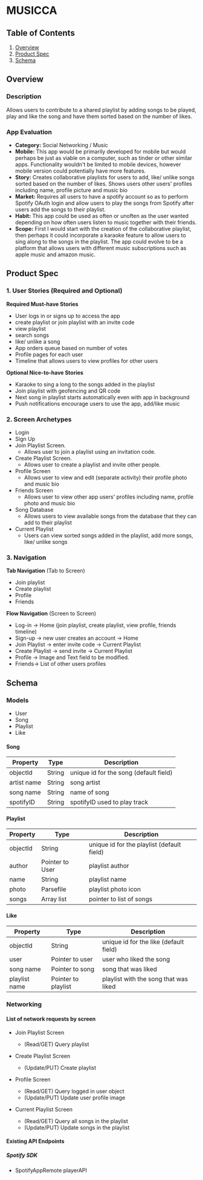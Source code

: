 # MUSICCA

## Table of Contents
1. [Overview](#Overview)
1. [Product Spec](#Product-Spec)
1. [Schema](#Schema)

## Overview
### Description
Allows users to contribute to a shared playlist by adding songs to be played, play and like the song and have them sorted based on the number of likes.

### App Evaluation
- **Category:** Social Networking / Music
- **Mobile:** This app would be primarily developed for mobile but would perhaps be just as viable on a computer, such as tinder or other similar apps. Functionality wouldn't be limited to mobile devices, however mobile version could potentially have more features.
- **Story:** Creates collaborative playlists for users to add, like/ unlike songs sorted based on the number of likes. Shows users other users' profiles including name, profile picture and music bio
- **Market:** Requires all users to have a spotify account so as to perform Spotify OAuth login and allow users to play the songs from Spotify after users add the songs to their playlist.
- **Habit:** This app could be used as often or unoften as the user wanted depending on how often users listen to music together with their friends.
- **Scope:** First I would start with the creation of the collaborative playlist, then perhaps it could incorporate a karaoke feature to allow users to sing along to the songs in the playlist. The app could evolve to be a platform that allows users with different music subscriptions such as apple music and amazon music.
## Product Spec
### 1. User Stories (Required and Optional)

**Required Must-have Stories**

* User logs in or signs up to access the app
* create playlist or join playlist with an invite code
* view playlist
* search songs
* like/ unlike a song
* App orders queue based on number of votes
* Profile pages for each user
* Timeline that allows users to view profiles for other users

**Optional Nice-to-have Stories**

* Karaoke to sing a long to the songs added in the playlist
* Join playlist with geofencing and QR code
* Next song in playlist starts automatically even with app in background
* Push notifications encourage users to use the app, add/like music

### 2. Screen Archetypes

* Login
* Sign Up
* Join Playlist Screen.
   * Allows user to join a playlist using an invitation code.
* Create Playlist Screen.
   * Allows user to create a playlist and invite other people.
* Profile Screen
   * Allows user to view and edit (separate activity) their profile photo and music bio
* Friends Screen
   * Allows user to view other app users' profiles including name, profile photo and music bio
* Song Database
   * Allows users to view available songs from the database that they can add to their playlist
* Current Playlist
   * Users can view sorted songs added in the playlist, add more songs, like/ unlike songs

### 3. Navigation

**Tab Navigation** (Tab to Screen)

* Join playlist
* Create playlist
* Profile
* Friends

**Flow Navigation** (Screen to Screen)
* Log-in -> Home (join playlist, create playlist, view profile, friends timeline)
* Sign-up -> new user creates an account -> Home
* Join Playlist -> enter invite code -> Current Playlist
* Create Playlist -> send invite -> Current Playlist
* Profile -> Image and Text field to be modified.
* Friends-> List of other users profiles

## Schema
### Models
* User
* Song
* Playlist
* Like

#### Song

   | Property      | Type     | Description |
   | ------------- | -------- | ------------|
   | objectId      | String   | unique id for the song (default field) |
   | artist name   | String   | song artist |
   | song name     | String   | name of song |
   | spotifyID | String  | spotifyID used to play track |

#### Playlist

   | Property      | Type     | Description |
   | ------------- | -------- | ------------|
   | objectId      | String   | unique id for the playlist (default field) |
   | author        | Pointer to User| playlist author |
   | name   | String   | playlist name |
   | photo   | Parsefile   | playlist photo icon |
   | songs         | Array list     | pointer to list of songs |

#### Like

   | Property      | Type     | Description |
   | ------------- | -------- | ------------|
   | objectId      | String   | unique id for the like (default field) |
   | user   | Pointer to user   | user who liked the song|
   | song name     | Pointer to song   | song that was liked |
   | playlist name | Pointer to playlist  | playlist with the song that was liked |

### Networking
#### List of network requests by screen
   - Join Playlist Screen
      - (Read/GET) Query playlist

   - Create Playlist Screen
      - (Update/PUT) Create playlist

   - Profile Screen
      - (Read/GET) Query logged in user object
      - (Update/PUT) Update user profile image

   - Current Playlist Screen
      - (Read/GET) Query all songs in the playlist
      - (Update/PUT) Update songs in the playlist
#### Existing API Endpoints
##### Spotify SDK
- SpotifyAppRemote playerAPI
